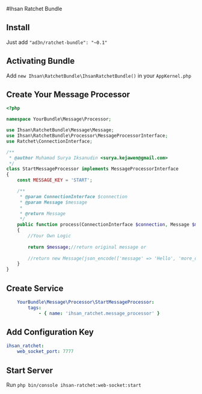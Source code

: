 #Ihsan Ratchet Bundle

## Install 

Just add ```"ad3n/ratchet-bundle": "~0.1"```

## Activating Bundle

Add ```new Ihsan\RatchetBundle\IhsanRatchetBundle()``` in your `AppKernel.php`

## Create Your Message Processor

```php
<?php

namespace YourBundle\Message\Processor;

use Ihsan\RatchetBundle\Message\Message;
use Ihsan\RatchetBundle\Processor\MessageProcessorInterface;
use Ratchet\ConnectionInterface;

/**
 * @author Muhamad Surya Iksanudin <surya.kejawen@gmail.com>
 */
class StartMessageProcessor implements MessageProcessorInterface
{
    const MESSAGE_KEY = 'START';

    /**
     * @param ConnectionInterface $connection
     * @param Message $message
     *
     * @return Message
     */
    public function process(ConnectionInterface $connection, Message $message): Message
    {
        //Your Own Logic
        
        return $message;//return original message or
        
        //return new Message(json_encode(['message' => 'Hello', 'more_data_to_expose' => $data]));
    }
}

```

## Create Service

```yaml
    YourBundle\Message\Processor\StartMessageProcessor:
        tags:
            - { name: 'ihsan_ratchet.message_processor' }
```

## Add Configuration Key

```yaml
ihsan_ratchet:
    web_socket_port: 7777
```

## Start Server

Run ```php bin/console ihsan-ratchet:web-socket:start```
